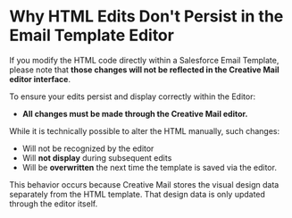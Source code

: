 # Why HTML Edits Don't Persist in the Email Template Editor

If you modify the HTML code directly within a Salesforce Email Template, please note that **those changes will not be reflected in the Creative Mail editor interface**.

To ensure your edits persist and display correctly within the Editor:

* **All changes must be made through the Creative Mail editor.**

While it is technically possible to alter the HTML manually, such changes:

* Will not be recognized by the editor
* Will **not display** during subsequent edits
* Will be **overwritten** the next time the template is saved via the editor.

This behavior occurs because Creative Mail stores the visual design data separately from the HTML template. That design data is only updated through the editor itself.
